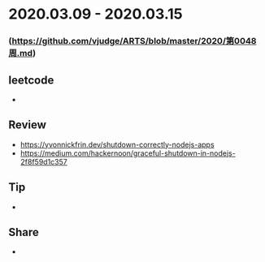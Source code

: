 # 2020.03.09 - 2020.03.15
### (https://github.com/vjudge/ARTS/blob/master/2020/第0048周.md)

## leetcode
*

## Review
* https://yvonnickfrin.dev/shutdown-correctly-nodejs-apps
* https://medium.com/hackernoon/graceful-shutdown-in-nodejs-2f8f59d1c357

## Tip
*

## Share
*

